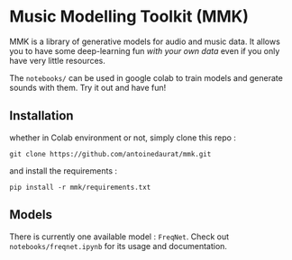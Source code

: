 # Music Modelling Toolkit (MMK)

MMK is a library of generative models for audio and music data. 
It allows you to have some deep-learning fun *with your own data* even if you only have very little resources.

The `notebooks/` can be used in google colab to train models and generate sounds with them. Try it out and have fun!

## Installation

whether in Colab environment or not, simply clone this repo :

```
git clone https://github.com/antoinedaurat/mmk.git
```

and install the requirements :

```
pip install -r mmk/requirements.txt
```

## Models

There is currently one available model : `FreqNet`. Check out `notebooks/freqnet.ipynb` for its usage and documentation.